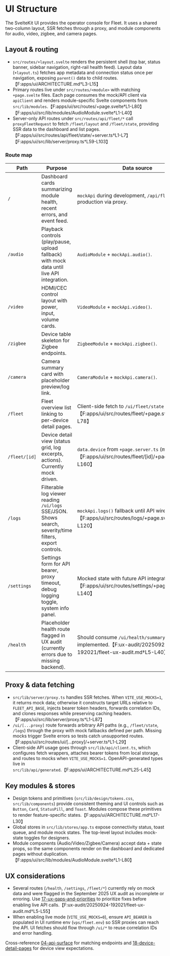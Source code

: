 # UI Structure

The SvelteKit UI provides the operator console for Fleet. It uses a shared two-column layout, SSR fetches through a proxy, and module components for audio, video, zigbee, and camera pages.

## Layout & routing

- `src/routes/+layout.svelte` renders the persistent shell (top bar, status banner, sidebar navigation, right-rail health feed). Layout data (`+layout.ts`) fetches app metadata and connection status once per navigation, exposing `parent()` data to child routes.【F:apps/ui/ARCHITECTURE.md†L3-L15】
- Primary routes live under `src/routes/<module>` with matching `+page.svelte` files. Each page consumes the mock/API client via `apiClient` and renders module-specific Svelte components from `src/lib/modules`.【F:apps/ui/src/routes/+page.svelte†L1-L80】【F:apps/ui/src/lib/modules/AudioModule.svelte†L1-L40】
- Server-only API routes under `src/routes/api/fleet/*` call `proxyFleetRequest` to fetch `/fleet/layout` and `/fleet/state`, providing SSR data to the dashboard and list pages.【F:apps/ui/src/routes/api/fleet/state/+server.ts†L1-L7】【F:apps/ui/src/lib/server/proxy.ts†L59-L103】

### Route map

| Path          | Purpose                                                                                                  | Data source                                                                                                  |
| ------------- | -------------------------------------------------------------------------------------------------------- | ------------------------------------------------------------------------------------------------------------ |
| `/`           | Dashboard cards summarizing module health, recent errors, and event feed.                                | `mockApi` during development, `/api/fleet/state` in production via proxy.                                    |
| `/audio`      | Playback controls (play/pause, upload fallback) with mock data until live API integration.               | `AudioModule` + `mockApi.audio()`.                                                                           |
| `/video`      | HDMI/CEC control layout with power, input, volume cards.                                                 | `VideoModule` + `mockApi.video()`.                                                                           |
| `/zigbee`     | Device table skeleton for Zigbee endpoints.                                                              | `ZigbeeModule` + `mockApi.zigbee()`.                                                                         |
| `/camera`     | Camera summary card with placeholder preview/log link.                                                   | `CameraModule` + `mockApi.camera()`.                                                                         |
| `/fleet`      | Fleet overview list linking to per-device detail pages.                                                  | Client-side fetch to `/ui/fleet/state` (proxy).【F:apps/ui/src/routes/fleet/+page.svelte†L1-L78】            |
| `/fleet/[id]` | Device detail view (status grid, log excerpts, actions). Currently mock driven.                          | `data.device` from `+page.server.ts` (mock).【F:apps/ui/src/routes/fleet/[id]/+page.svelte†L1-L160】         |
| `/logs`       | Filterable log viewer reading `/ui/logs` SSE/JSON. Shows search, severity/time filters, export controls. | `mockApi.logs()` fallback until API wired.【F:apps/ui/src/routes/logs/+page.svelte†L1-L120】                 |
| `/settings`   | Settings form for API bearer, proxy timeout, debug logging toggle, system info panel.                    | Mocked state with future API integration hooks.【F:apps/ui/src/routes/settings/+page.svelte†L1-L140】        |
| `/health`     | Placeholder health route flagged in UX audit (currently errors due to missing backend).                  | Should consume `/ui/health/summary` once implemented.【F:ux-audit/20250924-192021/fleet-ux-audit.md†L5-L40】 |

## Proxy & data fetching

- `src/lib/server/proxy.ts` handles SSR fetches. When `VITE_USE_MOCKS=1`, it returns mock data; otherwise it constructs target URLs relative to `FLEET_API_BASE`, injects bearer token headers, forwards correlation IDs, and clones responses while preserving caching headers.【F:apps/ui/src/lib/server/proxy.ts†L1-L87】
- `/ui/[...proxy]` route forwards arbitrary API paths (e.g., `/fleet/state`, `/logs`) through the proxy with mock fallbacks defined per path. Missing mocks trigger Svelte errors so tests catch unsupported routes.【F:apps/ui/src/routes/ui/[...proxy]/+server.ts†L1-L29】
- Client-side API usage goes through `src/lib/api/client.ts`, which configures fetch wrappers, attaches bearer tokens from local storage, and routes to mocks when `VITE_USE_MOCKS=1`. OpenAPI-generated types live in `src/lib/api/generated`.【F:apps/ui/ARCHITECTURE.md†L25-L45】

## Key modules & stores

- Design tokens and primitives (`src/lib/design/tokens.css`, `src/lib/components`) provide consistent theming and UI controls such as `Button`, `Card`, `StatusPill`, and `Toast`. Modules compose these primitives to render feature-specific states.【F:apps/ui/ARCHITECTURE.md†L17-L30】
- Global stores in `src/lib/stores/app.ts` expose connectivity status, toast queue, and module mock states. The top-level layout includes mock-state toggles for designers.
- Module components (Audio/Video/Zigbee/Camera) accept data + state props, so the same components render on the dashboard and dedicated pages without duplication.【F:apps/ui/src/lib/modules/AudioModule.svelte†L1-L80】

## UX considerations

- Several routes (`/health`, `/settings`, `/fleet/*`) currently rely on mock data and were flagged in the September 2025 UX audit as incomplete or erroring. Use [17-ux-gaps-and-priorities](./17-ux-gaps-and-priorities.md) to prioritize fixes before enabling live API calls.【F:ux-audit/20250924-192021/fleet-ux-audit.md†L5-L55】
- When enabling live mode (`VITE_USE_MOCKS=0`), ensure `API_BEARER` is populated in UI runtime env (`vps/fleet.env`) so SSR proxies can reach the API. UI fetches should flow through `/ui/*` to reuse correlation IDs and error handling.

Cross-reference [04-api-surface](./04-api-surface.md) for matching endpoints and [18-device-detail-pages](./18-device-detail-pages.md) for device view expectations.
